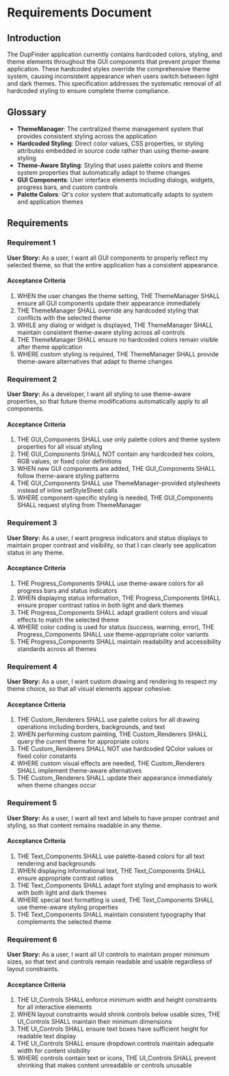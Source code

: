 # Requirements Document

## Introduction

The DupFinder application currently contains hardcoded colors, styling, and theme elements throughout the GUI components that prevent proper theme application. These hardcoded styles override the comprehensive theme system, causing inconsistent appearance when users switch between light and dark themes. This specification addresses the systematic removal of all hardcoded styling to ensure complete theme compliance.

## Glossary

- **ThemeManager**: The centralized theme management system that provides consistent styling across the application
- **Hardcoded Styling**: Direct color values, CSS properties, or styling attributes embedded in source code rather than using theme-aware styling
- **Theme-Aware Styling**: Styling that uses palette colors and theme system properties that automatically adapt to theme changes
- **GUI Components**: User interface elements including dialogs, widgets, progress bars, and custom controls
- **Palette Colors**: Qt's color system that automatically adapts to system and application themes

## Requirements

### Requirement 1

**User Story:** As a user, I want all GUI components to properly reflect my selected theme, so that the entire application has a consistent appearance.

#### Acceptance Criteria

1. WHEN the user changes the theme setting, THE ThemeManager SHALL ensure all GUI components update their appearance immediately
2. THE ThemeManager SHALL override any hardcoded styling that conflicts with the selected theme
3. WHILE any dialog or widget is displayed, THE ThemeManager SHALL maintain consistent theme-aware styling across all controls
4. THE ThemeManager SHALL ensure no hardcoded colors remain visible after theme application
5. WHERE custom styling is required, THE ThemeManager SHALL provide theme-aware alternatives that adapt to theme changes

### Requirement 2

**User Story:** As a developer, I want all styling to use theme-aware properties, so that future theme modifications automatically apply to all components.

#### Acceptance Criteria

1. THE GUI_Components SHALL use only palette colors and theme system properties for all visual styling
2. THE GUI_Components SHALL NOT contain any hardcoded hex colors, RGB values, or fixed color definitions
3. WHEN new GUI components are added, THE GUI_Components SHALL follow theme-aware styling patterns
4. THE GUI_Components SHALL use ThemeManager-provided stylesheets instead of inline setStyleSheet calls
5. WHERE component-specific styling is needed, THE GUI_Components SHALL request styling from ThemeManager

### Requirement 3

**User Story:** As a user, I want progress indicators and status displays to maintain proper contrast and visibility, so that I can clearly see application status in any theme.

#### Acceptance Criteria

1. THE Progress_Components SHALL use theme-aware colors for all progress bars and status indicators
2. WHEN displaying status information, THE Progress_Components SHALL ensure proper contrast ratios in both light and dark themes
3. THE Progress_Components SHALL adapt gradient colors and visual effects to match the selected theme
4. WHERE color coding is used for status (success, warning, error), THE Progress_Components SHALL use theme-appropriate color variants
5. THE Progress_Components SHALL maintain readability and accessibility standards across all themes

### Requirement 4

**User Story:** As a user, I want custom drawing and rendering to respect my theme choice, so that all visual elements appear cohesive.

#### Acceptance Criteria

1. THE Custom_Renderers SHALL use palette colors for all drawing operations including borders, backgrounds, and text
2. WHEN performing custom painting, THE Custom_Renderers SHALL query the current theme for appropriate colors
3. THE Custom_Renderers SHALL NOT use hardcoded QColor values or fixed color constants
4. WHERE custom visual effects are needed, THE Custom_Renderers SHALL implement theme-aware alternatives
5. THE Custom_Renderers SHALL update their appearance immediately when theme changes occur

### Requirement 5

**User Story:** As a user, I want all text and labels to have proper contrast and styling, so that content remains readable in any theme.

#### Acceptance Criteria

1. THE Text_Components SHALL use palette-based colors for all text rendering and backgrounds
2. WHEN displaying informational text, THE Text_Components SHALL ensure appropriate contrast ratios
3. THE Text_Components SHALL adapt font styling and emphasis to work with both light and dark themes
4. WHERE special text formatting is used, THE Text_Components SHALL use theme-aware styling properties
5. THE Text_Components SHALL maintain consistent typography that complements the selected theme

### Requirement 6

**User Story:** As a user, I want all UI controls to maintain proper minimum sizes, so that text and controls remain readable and usable regardless of layout constraints.

#### Acceptance Criteria

1. THE UI_Controls SHALL enforce minimum width and height constraints for all interactive elements
2. WHEN layout constraints would shrink controls below usable sizes, THE UI_Controls SHALL maintain their minimum dimensions
3. THE UI_Controls SHALL ensure text boxes have sufficient height for readable text display
4. THE UI_Controls SHALL ensure dropdown controls maintain adequate width for content visibility
5. WHERE controls contain text or icons, THE UI_Controls SHALL prevent shrinking that makes content unreadable or controls unusable
